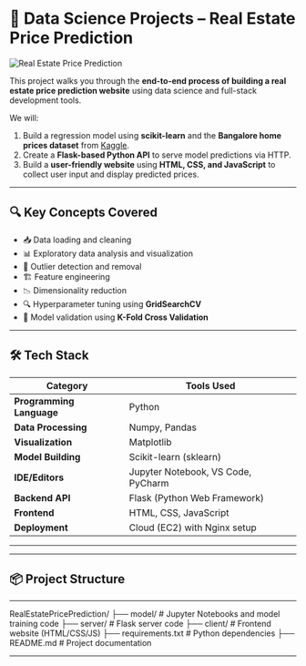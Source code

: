 # 🧠 Data Science Projects – Real Estate Price Prediction

![Real Estate Price Prediction](https://github.com/user-attachments/assets/768889b4-6bcf-40cf-be10-8e3a4d30ccc9)

This project walks you through the **end-to-end process of building a real estate price prediction website** using data science and full-stack development tools.

We will:
1. Build a regression model using **scikit-learn** and the **Bangalore home prices dataset** from [Kaggle](https://www.kaggle.com).
2. Create a **Flask-based Python API** to serve model predictions via HTTP.
3. Build a **user-friendly website** using **HTML, CSS, and JavaScript** to collect user input and display predicted prices.

---

## 🔍 Key Concepts Covered

- 📥 Data loading and cleaning  
- 📊 Exploratory data analysis and visualization  
- 🧹 Outlier detection and removal  
- 🏗️ Feature engineering  
- 📉 Dimensionality reduction  
- 🔍 Hyperparameter tuning using **GridSearchCV**  
- 🔁 Model validation using **K-Fold Cross Validation**  

---

## 🛠️ Tech Stack

| Category               | Tools Used                                   |
|------------------------|----------------------------------------------|
| **Programming Language** | Python                                      |
| **Data Processing**    | Numpy, Pandas                               |
| **Visualization**      | Matplotlib                                  |
| **Model Building**     | Scikit-learn (sklearn)                      |
| **IDE/Editors**        | Jupyter Notebook, VS Code, PyCharm          |
| **Backend API**        | Flask (Python Web Framework)                |
| **Frontend**           | HTML, CSS, JavaScript                       |
| **Deployment**         | Cloud (EC2) with Nginx setup                |

---

---
## 📦 Project Structure
---
RealEstatePricePrediction/
├── model/               # Jupyter Notebooks and model training code
├── server/              # Flask server code
├── client/              # Frontend website (HTML/CSS/JS)
├── requirements.txt     # Python dependencies
├── README.md            # Project documentation

---


